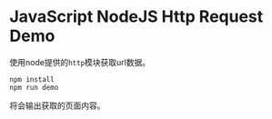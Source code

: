 JavaScript NodeJS Http Request Demo
===================================

使用node提供的`http`模块获取url数据。

```
npm install
npm run demo
```

将会输出获取的页面内容。
